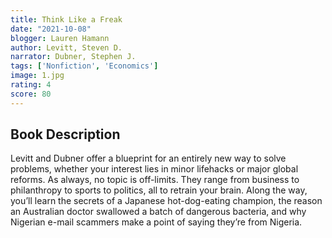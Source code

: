```yaml
---
title: Think Like a Freak
date: "2021-10-08"
blogger: Lauren Hamann
author: Levitt, Steven D.
narrator: Dubner, Stephen J.
tags: ['Nonfiction', 'Economics']
image: 1.jpg
rating: 4
score: 80
---
```


## Book Description

Levitt and Dubner offer a blueprint for an entirely new way to solve problems, whether your interest lies in minor lifehacks or major global reforms. As always, no topic is off-limits. They range from business to philanthropy to sports to politics, all to retrain your brain. Along the way, you’ll learn the secrets of a Japanese hot-dog-eating champion, the reason an Australian doctor swallowed a batch of dangerous bacteria, and why Nigerian e-mail scammers make a point of saying they’re from Nigeria.